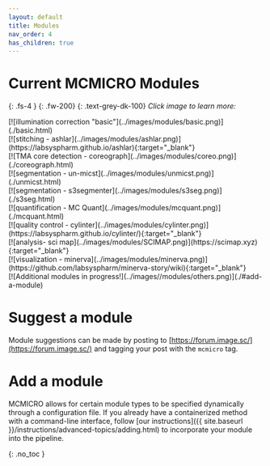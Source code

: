 ```yaml
---
layout: default
title: Modules
nav_order: 4
has_children: true
---
```


# Current MCMICRO Modules

{: .fs-4 }
{: .fw-200}
{: .text-grey-dk-100}
*Click image to learn more:*
<div class="row">

<div class="col-xs-3 col-sm-2">
<div markdown="1">
[![illumination correction "basic"](../images/modules/basic.png)](./basic.html)
</div>
</div>

<div class="col-xs-3 col-sm-2">
<div markdown="1">
[![stitching - ashlar](../images/modules/ashlar.png)](https://labsyspharm.github.io/ashlar){:target="_blank"}
</div>
</div>

<div class="col-xs-3 col-sm-2">
<div markdown="1">
[![TMA core detection - coreograph](../images/modules/coreo.png)](./coreograph.html)
</div>
</div>

<div class="col-xs-3 col-sm-2">
<div markdown="1">
[![segmentation - un-micst](../images/modules/unmicst.png)](./unmicst.html)
</div>
</div>
	
</div><!-- end grid -->

<div class="row">
	
<div class="col-xs-3 col-sm-2">
<div markdown="1">
[![segmentation - s3segmenter](../images/modules/s3seg.png)](./s3seg.html)
</div>
</div>
	
<div class="col-xs-3 col-sm-2">
<div markdown="1">
[![quantification - MC Quant](../images/modules/mcquant.png)](./mcquant.html)
</div>
</div>
	
<div class="col-xs-3 col-sm-2">
<div markdown="1">
[![quality control - cylinter](../images/modules/cylinter.png)](https://labsyspharm.github.io/cylinter/){:target="_blank"}
</div>
</div>
	
<div class="col-xs-3 col-sm-2">
<div markdown="1">
[![analysis- sci map](../images/modules/SCIMAP.png)](https://scimap.xyz){:target="_blank"}
</div>
</div>
	
</div><!-- end grid -->

<div class="row">

<div class="col-xs-3 col-sm-2">
<div markdown="1">
</div>
</div>

<div class="col-xs-3 col-sm-2">
<div markdown="1">
[![visualization - minerva](../images/modules/minerva.png)](https://github.com/labsyspharm/minerva-story/wiki){:target="_blank"}
</div>
</div>

<div class="col-xs-3 col-sm-2">
<div markdown="1">
[![Additional modules in progress!](../images//modules/others.png)](./#add-a-module)
</div>
</div>
	
</div><!-- end grid -->


# Suggest a module

Module suggestions can be made by posting to [https://forum.image.sc/](https://forum.image.sc/) and tagging your post with the `mcmicro` tag.

# Add a module

MCMICRO allows for certain module types to be specified dynamically through a configuration file. If you already have a containerized method with a command-line interface, follow [our instructions]({{ site.baseurl }}/instructions/advanced-topics/adding.html) to incorporate your module into the pipeline.

{: .no_toc }